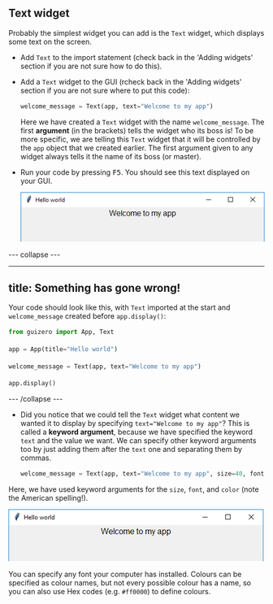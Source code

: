 ## Text widget

Probably the simplest widget you can add is the `Text` widget, which displays some text on the screen.

- Add `Text` to the import statement (check back in the 'Adding widgets' section if you are not sure how to do this).

- Add a `Text` widget to the GUI (rcheck back in the 'Adding widgets' section if you are not sure where to put this code):

    ```python
    welcome_message = Text(app, text="Welcome to my app")
    ```

    Here we have created a `Text` widget with the name `welcome_message`. The first __argument__ (in the brackets) tells the widget who its boss is! To be more specific, we are telling this `Text` widget that it will be controlled by the `app` object that we created earlier. The first argument given to any widget always tells it the name of its boss (or master).

- Run your code by pressing <kbd>F5</kbd>. You should see this text displayed on your GUI.

    ![Text widget](images/app-welcome.png)

--- collapse ---

---
title: Something has gone wrong!
---

Your code should look like this, with `Text` imported at the start and `welcome_message` created before `app.display()`:

```python
from guizero import App, Text

app = App(title="Hello world")

welcome_message = Text(app, text="Welcome to my app")

app.display()
```

--- /collapse ---

- Did you notice that we could tell the `Text` widget what content we wanted it to display by specifying `text="Welcome to my app"`? This is called a **keyword argument**, because we have specified the keyword `text` and the value we want. We can specify other keyword arguments too by just adding them after the `text` one and separating them by commas.

    ```python
    welcome_message = Text(app, text="Welcome to my app", size=40, font="Times New Roman", color="lightblue")
    ```

Here, we have used keyword arguments for the `size`, `font`, and `color` (note the American spelling!).

![Text widget](images/app-welcome.png)

You can specify any font your computer has installed. Colours can be specified as colour names, but not every possible colour has a name, so you can also use Hex codes (e.g. `#ff0000`) to define colours.
